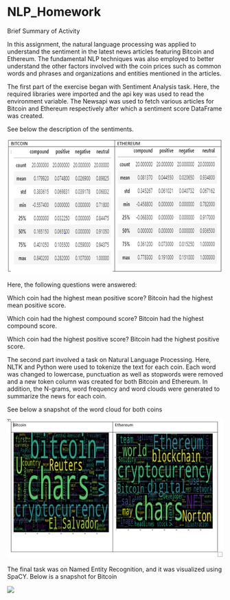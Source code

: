 # NLP_Homework

Brief Summary of Activity

In this assignment, the natural language processing was applied to understand the sentiment in the latest news articles featuring Bitcoin and Ethereum. The fundamental NLP techniques was also employed to better understand the other factors involved with the coin prices such as common words and phrases and organizations and entities mentioned in the articles.

The first part of the exercise began with Sentiment Analysis task. Here, the required libraries were imported and the api key was used to read the environment variable. The Newsapi was used to fetch various articles for Bitcoin and Ethereum respectively after which a sentiment score DataFrame was created.

See below the description of the sentiments.

![](Images/Sentiment.png)
 
Here, the following questions were answered:

Which coin had the highest mean positive score? Bitcoin had the highest mean positive score.

Which coin had the highest compound score? Bitcoin had the highest compound score.

Which coin had the highest positive score? Bitcoin had the highest positive score.

The second part involved a task on Natural Language Processing. Here, NLTK and Python were used to tokenize the text for each coin. Each word was changed to lowercase, punctuation as well as stopwords were removed and a new token column was created for both Bitcoin and Ethereum. In addition, the N-grams, word frequency and word clouds were generated to summarize the news for each coin.

See below a snapshot of the word cloud for both coins

![](Images/Wordcloud.png)
 
The final task was on Named Entity Recognition, and it was visualized using SpaCY. Below is a snapshot for Bitcoin

![](Images/BitcoinNER.png)
 
